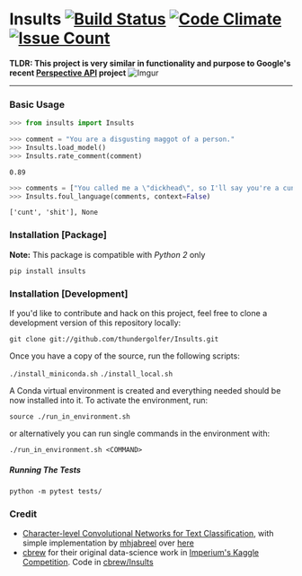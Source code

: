 # Insults [![Build Status](https://travis-ci.com/thundergolfer/Insults.svg?token=yHGWQ42iK2BPk1FjaUMc&branch=master)](https://travis-ci.com/thundergolfer/Insults) [![Code Climate](https://codeclimate.com/repos/58fb905df9bb6802870021a9/badges/498dfdd9972b95ca793c/gpa.svg)](https://codeclimate.com/repos/58fb905df9bb6802870021a9/feed) [![Issue Count](https://codeclimate.com/repos/58fb905df9bb6802870021a9/badges/498dfdd9972b95ca793c/issue_count.svg)](https://codeclimate.com/repos/58fb905df9bb6802870021a9/feed)

**TLDR: This project is very similar in functionality and purpose to Google's recent [Perspective API](https://www.perspectiveapi.com/) project** ![Imgur](http://i.imgur.com/kzLNj2z.png)

-----

### Basic Usage

```python
>>> from insults import Insults

>>> comment = "You are a disgusting maggot of a person."
>>> Insults.load_model()
>>> Insults.rate_comment(comment)
```

`0.89`

```python
>>> comments = ["You called me a \"dickhead\", so I'll say you're a cunt.", "These shitakes taste like shit."]
>>> Insults.foul_language(comments, context=False)
```
`['cunt', 'shit'], None`

### Installation [Package]

**Note:** This package is compatible with *Python 2* only

`pip install insults`

### Installation [Development]

If you'd like to contribute and hack on this project, feel free to clone a development version of this repository locally:

`git clone git://github.com/thundergolfer/Insults.git`

Once you have a copy of the source, run the following scripts:

`./install_miniconda.sh`
`./install_local.sh`

A Conda virtual environment is created and everything needed should be now installed into it. To activate the environment, run:

`source ./run_in_environment.sh`

or alternatively you can run single commands in the environment with:

`./run_in_environment.sh <COMMAND>`

##### Running The Tests

`python -m pytest tests/`

### Credit

* [Character-level Convolutional Networks for Text
Classification](https://arxiv.org/pdf/1509.01626.pdf), with simple implementation by [mhjabreel](https://github.com/mhjabreel/) over [here](https://github.com/mhjabreel/CharCnn_Keras/blob/master/char_cnn.py)
* [cbrew](https://github.com/cbrew) for their original data-science work in [Imperium's Kaggle Competition](https://www.kaggle.com/c/detecting-insults-in-social-commentary). Code in [cbrew/Insults](https://github.com/cbrew/Insults)
